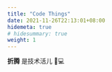 ```yaml
---
title: "Code Things"
date: 2021-11-26T22:13:01+08:00
hidemeta: true
# hidesummary: true
weight: 1
---
```

**折腾** 是技术活儿 🔧💻